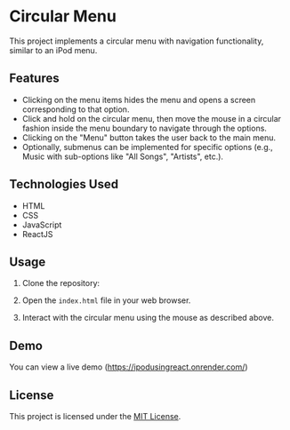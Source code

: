 # Circular Menu

This project implements a circular menu with navigation functionality, similar to an iPod menu.

## Features

- Clicking on the menu items hides the menu and opens a screen corresponding to that option.
- Click and hold on the circular menu, then move the mouse in a circular fashion inside the menu boundary to navigate through the options.
- Clicking on the "Menu" button takes the user back to the main menu.
- Optionally, submenus can be implemented for specific options (e.g., Music with sub-options like "All Songs", "Artists", etc.).

## Technologies Used

- HTML
- CSS
- JavaScript
- ReactJS

## Usage

1. Clone the repository:




2. Open the `index.html` file in your web browser.

3. Interact with the circular menu using the mouse as described above.

## Demo

You can view a live demo (https://ipodusingreact.onrender.com/)

## License

This project is licensed under the [MIT License](LICENSE).


